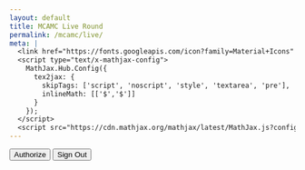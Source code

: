 ```yaml
---
layout: default
title: MCAMC Live Round
permalink: /mcamc/live/
meta: | 
  <link href="https://fonts.googleapis.com/icon?family=Material+Icons" rel="stylesheet">
  <script type="text/x-mathjax-config">
    MathJax.Hub.Config({
      tex2jax: {
        skipTags: ['script', 'noscript', 'style', 'textarea', 'pre'],
        inlineMath: [['$','$']]
      }
    });
  </script>
  <script src="https://cdn.mathjax.org/mathjax/latest/MathJax.js?config=TeX-AMS-MML_HTMLorMML" type="text/javascript"></script>
---
```

<div id="content"></div>
<button id="authorize_button" style="display: inline;">Authorize</button>
<button id="signout_button" style="display: inline;">Sign Out</button>
<div class="cwrapper">
<div id="live-table" class="mcamc-table" style="float: left"></div>
<div style="width: 2px"></div>
<div id="live-table2" class="mcamc-table" style="float: left"></div>
<div style="width: 2px"></div>
<div id="live-table3" class="mcamc-table" style="float: left"></div>
<script type="text/javascript">
  var CLIENT_ID = '570864691277-5mrhsfgqd0in8tqn7jvfin3ocn9furga.apps.googleusercontent.com';
  var API_KEY = 'AIzaSyCTlqgObl4U_BXEk3aJxi_R42tRH9128nw';
  var SCOPES = "https://www.googleapis.com/auth/spreadsheets.readonly";
  var authorizeButton = document.getElementById('authorize_button');
  var signoutButton = document.getElementById('signout_button');
  let tokenClient;
  let gapiInited;
  let gisInited;
  authorizeButton.style.visibility="hidden";
  signoutButton.style.visibility="hidden";
  authorizeButton.onclick = handleAuthClick;
  signoutButton.onclick = handleSignoutClick;
  function checkBeforeStart()
  {
    if (gapiInited && gisInited)
    {
      authorizeButton.style.visibility="visible";
      signoutButton.style.visibility="visible";
    }
  }
  function gapiInit()
  {
    gapi.client.init({}).then(function()
    {
      gapi.client.load('https://sheets.googleapis.com/$discovery/rest?version=v4');
      gapiInited = true;
      checkBeforeStart();
    });
  }
  function gapiLoad()
  {
      gapi.load('client', gapiInit)
  }
  function gisInit()
  {
    tokenClient = google.accounts.oauth2.initTokenClient({
      client_id: CLIENT_ID,
      scope: SCOPES,
      callback: '',
    });
    gisInited = true;
    checkBeforeStart();
  }
  function handleAuthClick(event)
  {
    tokenClient.callback = (resp) =>
    {
      if (resp.error !== undefined)
      {
        throw(resp);
      }
      authorizeButton.style.visibility="hidden";
      signoutButton.style.visibility="hidden";
      listMajors();
    }
    if (gapi.client.getToken() === null)
    {
      tokenClient.requestAccessToken({prompt: 'consent'});
    }
    else
    {
      tokenClient.requestAccessToken({prompt: ''});
    }
  }
  function handleSignoutClick(event)
  {
    let cred = gapi.client.getToken();
    if (cred !== null)
    {
      google.accounts.oauth2.revoke(cred.access_token, () => {console.log('Revoked: ' + cred.access_token)});
      gapi.client.setToken('');
    }
  }
  function appendPre(message)
  {
    var pre = document.getElementById('content');
    var textContent = document.createTextNode(message + '\n');
    pre.appendChild(textContent);
  }
  function analyzeRow(row)
  {
    var rowData = {};
    sum = row.slice(2, row.length).reduce((a, b) => parseInt(a) + parseInt(b));
    rowData.score = sum;
    rowData.setsComplete = Math.floor(row.slice(2, row.length).filter(function(val) { return parseInt(val) !== 0; }).length/3);
    rowData.teamName = row[1];
    rowData.teamNumber = row[0];
    return rowData
  }
  var scores = [];
  function onOpenFunc() {
    PropertiesService.getScriptProperties().setProperty("accessToken", ScriptApp.getOAuthToken());
  }
  function listMajors()
  {
    gapi.client.sheets.spreadsheets.values.get({
      spreadsheetId: '17oX1WsQa5oSJfoEinkW8ZTIwkPDkF5mQI_s3LevkeLc',
      range: 'Data!2:44',
    }).then(function(response)
    {
      var range = response.result;
      if (range.values.length > 0) {
        for (i = 0; i < range.values.length; i++) {
          var row = range.values[i];
          rowData = analyzeRow(row);
          scores[i] = [];
          scores[i][0] = rowData.teamNumber;
          scores[i][1] = rowData.teamName;
          scores[i][2] = rowData.score;
          scores[i][3] = rowData.setsComplete;
        }
      }
    }, function(response) {});
    scores.sort(function(a,b) { return b[2] - a[2]});
    var html = "<table><tbody><tr><td>#</td><td>Name         </td><td>Score</td><td>Sets</td></tr>";
    var split = Math.round((scores.length/3));
    for (var i = 0; i < split; i++)
    {
      html+="<tr>";
      html+="<td>"+scores[i][0]+"</td>";
      html+="<td>"+scores[i][1]+""+"</td>";
      html+="<td style=\"text-align:right\">"+scores[i][2]+"</td>";
      html+="<td>"+scores[i][3]+"/8"+"</td>";
      html+="</tr>";
    }
    html+="</tbody></table>";
    var html2 = "<table><tbody><tr><td>#</td><td>Name         </td><td>Score</td><td>Sets</td></tr>";
    for (var i = split; i < (split*2); i++)
    {
      html2+="<tr>";
      html2+="<td style=\"border-left: solid 1px black\">"+scores[i][0]+"</td>";
      html2+="<td>"+scores[i][1]+""+"</td>";
      html2+="<td style=\"text-align:right\">"+scores[i][2]+"</td>";
      html2+="<td>"+scores[i][3]+"/8"+"</td>";
      html2+="</tr>";
    }
    html2+="</tbody></table>";
    var html3 = "<table><tbody><tr><td>#</td><td>Name         </td><td>Score</td><td>Sets</td></tr>";
    for (var i = split*2; i < scores.length; i++)
    {
      html3+="<tr>";
      html3+="<td style=\"border-left: solid 1px black\">"+scores[i][0]+"</td>";
      html3+="<td>"+scores[i][1]+""+"</td>";
      html3+="<td style=\"text-align:right\">"+scores[i][2]+"</td>";
      html3+="<td>"+scores[i][3]+"/8"+"</td>";
      html3+="</tr>";
    }
    html3+="</tbody></table>";
    document.getElementById("live-table").innerHTML = html;
    document.getElementById("live-table2").innerHTML = html2;
    document.getElementById("live-table3").innerHTML = html3;
    setTimeout(listMajors, 5000);
  }
</script>
</div>
<script async defer src="https://apis.google.com/js/api.js" onload="gapiLoad()"></script>
<script async defer src="https://accounts.google.com/gsi/client" onload="gisInit()"></script>
